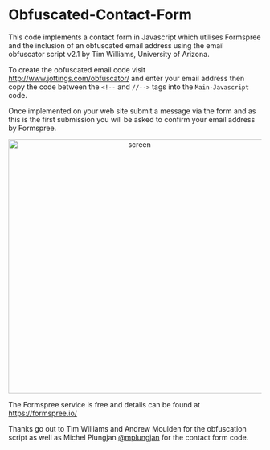 # Obfuscated-Contact-Form

This code implements a contact form in Javascript which utilises Formspree and the inclusion of an obfuscated email address using the email obfuscator script v2.1 by Tim Williams, University of Arizona.

To create the obfuscated email code visit http://www.jottings.com/obfuscator/ and enter your email address then copy the code between the `<!--` and `//-->` tags into the ```Main-Javascript``` code.

Once implemented on your web site submit a message via the form and as this is the first submission you will be asked to confirm your email address by Formspree.

<p align="center">
  <img src="https://user-images.githubusercontent.com/21248753/36389885-baad01fe-1598-11e8-89df-e2bb3674506f.png" width="506" alt="screen">
</p>

The Formspree service is free and details can be found at https://formspree.io/

Thanks go out to Tim Williams and Andrew Moulden for the obfuscation script as well as Michel Plungjan <a href="https://twitter.com/mplungjan/" target="_blank">@mplungjan</a> for the contact form code.
